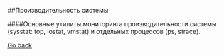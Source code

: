 ##Производительность системы

####Основные утилиты мониторинга производительности системы (sysstat: top, iostat, vmstat) и отдельных процессов (ps, strace).


[Go back](https://github.com/AlexCollin/linux-short-lesson)
